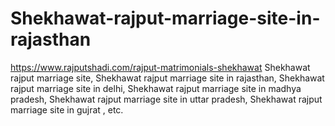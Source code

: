 # Shekhawat-rajput-marriage-site-in-rajasthan
https://www.rajputshadi.com/rajput-matrimonials-shekhawat Shekhawat rajput marriage site, Shekhawat rajput marriage site in rajasthan, Shekhawat rajput marriage site in delhi, Shekhawat rajput marriage site in madhya pradesh, Shekhawat rajput marriage site in uttar pradesh, Shekhawat rajput marriage site in gujrat , etc.

